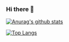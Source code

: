### Hi there 👋

[![Anurag's github stats](https://github-readme-stats.vercel.app/api?username=pastre)](https://github.com/pastre)

[![Top Langs](https://github-readme-stats.vercel.app/api/top-langs/?username=pastre&layout=compact)](https://github.com/pastre)

